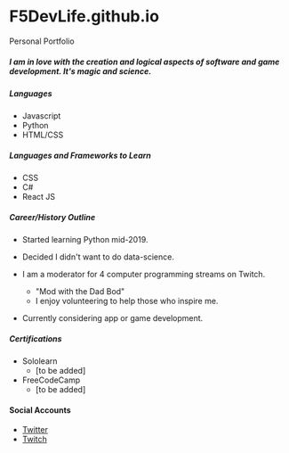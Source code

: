 # F5DevLife.github.io
Personal Portfolio

##### I am in love with the creation and logical aspects of software and game development. It's magic and science.

##### Languages
- Javascript
- Python
- HTML/CSS

##### Languages and Frameworks to Learn
- CSS
- C#
- React JS

##### Career/History Outline
- Started learning Python mid-2019.
- Decided I didn't want to do data-science.

- I am a moderator for 4 computer programming streams on Twitch.
    - "Mod with the Dad Bod"
    - I enjoy volunteering to help those who inspire me.
- Currently considering app or game development.


##### Certifications
- Sololearn
    - [to be added]
- FreeCodeCamp
    - [to be added]

#### Social Accounts
- [Twitter](https://twitter.com/F5DevLife)
- [Twitch](https://www.twitch.tv/ryankhawkins/about)